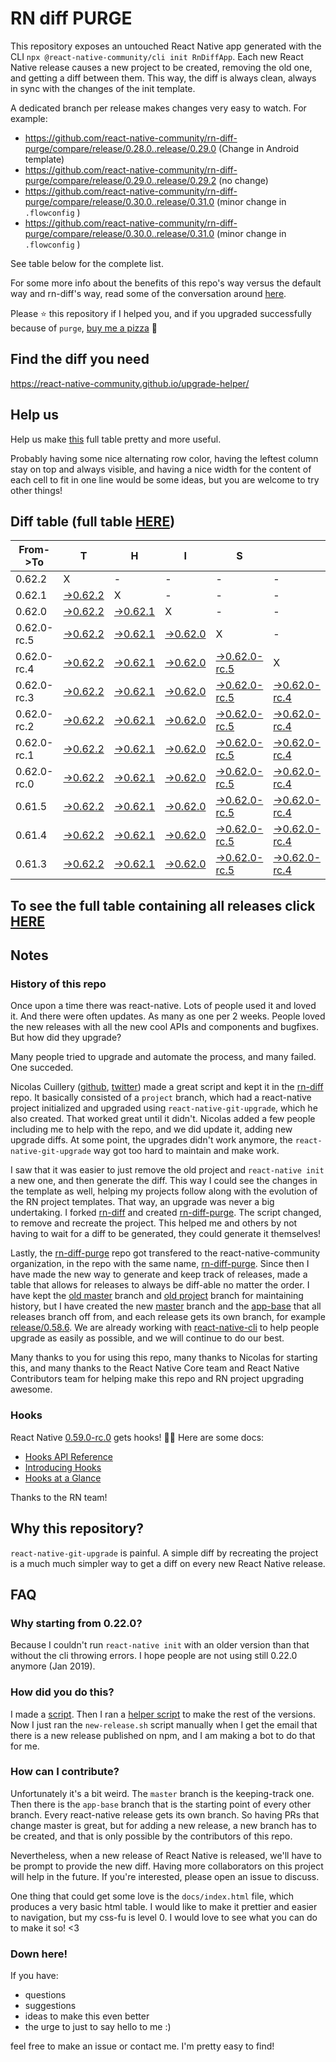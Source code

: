 # RN diff PURGE

This repository exposes an untouched React Native app generated with the CLI
`npx @react-native-community/cli init RnDiffApp`. Each new React Native release causes a new project to be created, removing the old one, and getting a diff between them. This way, the diff is always clean, always in sync with the changes of the init template.

A dedicated branch per release makes changes very easy
to watch. For example:

* https://github.com/react-native-community/rn-diff-purge/compare/release/0.28.0..release/0.29.0
(Change in Android template)
* https://github.com/react-native-community/rn-diff-purge/compare/release/0.29.0..release/0.29.2
(no change)
* https://github.com/react-native-community/rn-diff-purge/compare/release/0.30.0..release/0.31.0
(minor change in `.flowconfig` )
* https://github.com/react-native-community/rn-diff-purge/compare/release/0.30.0..release/0.31.0
(minor change in `.flowconfig` )

See table below for the complete list.

For some more info about the benefits of this repo's way versus the default way and rn-diff's way, read some of the conversation around [here](https://github.com/react-native-community/discussions-and-proposals/issues/68#issuecomment-452227478).

Please :star: this repository if I helped you, and if you upgraded successfully because of `purge`, [buy me a pizza](https://www.buymeacoffee.com/DGWwHVZ4s) :pizza:

## Find the diff you need
https://react-native-community.github.io/upgrade-helper/

## Help us
Help us make [this](https://react-native-community.github.io/rn-diff-purge) full table pretty and more useful.

Probably having some nice alternating row color, having the leftest column stay on top and always visible, and having a nice width for the content of each cell to fit in one line would be some ideas, but you are welcome to try other things!

## Diff table (full table [HERE](https://react-native-community.github.io/rn-diff-purge/))

| From->To    | T                                                                                                               | H                                                                                                               | I                                                                                                               | S                                                                                                                         |                                                                                                                           | I                                                                                                                         | S                                                                                                                         |                                                                                                                           | C                                                                                                                    | O                                                                                                          | O                                                                                                          | L   |
| ----------- | --------------------------------------------------------------------------------------------------------------- | --------------------------------------------------------------------------------------------------------------- | --------------------------------------------------------------------------------------------------------------- | ------------------------------------------------------------------------------------------------------------------------- | ------------------------------------------------------------------------------------------------------------------------- | ------------------------------------------------------------------------------------------------------------------------- | ------------------------------------------------------------------------------------------------------------------------- | ------------------------------------------------------------------------------------------------------------------------- | -------------------------------------------------------------------------------------------------------------------- | ---------------------------------------------------------------------------------------------------------- | ---------------------------------------------------------------------------------------------------------- | --- |
| 0.62.2      | X                                                                                                               | -                                                                                                               | -                                                                                                               | -                                                                                                                         | -                                                                                                                         | -                                                                                                                         | -                                                                                                                         | -                                                                                                                         | -                                                                                                                    | -                                                                                                          | -                                                                                                          | -   |
| 0.62.1      | [->0.62.2](https://github.com/react-native-community/rn-diff-purge/compare/release/0.62.1..release/0.62.2)      | X                                                                                                               | -                                                                                                               | -                                                                                                                         | -                                                                                                                         | -                                                                                                                         | -                                                                                                                         | -                                                                                                                         | -                                                                                                                    | -                                                                                                          | -                                                                                                          | -   |
| 0.62.0      | [->0.62.2](https://github.com/react-native-community/rn-diff-purge/compare/release/0.62.0..release/0.62.2)      | [->0.62.1](https://github.com/react-native-community/rn-diff-purge/compare/release/0.62.0..release/0.62.1)      | X                                                                                                               | -                                                                                                                         | -                                                                                                                         | -                                                                                                                         | -                                                                                                                         | -                                                                                                                         | -                                                                                                                    | -                                                                                                          | -                                                                                                          | -   |
| 0.62.0-rc.5 | [->0.62.2](https://github.com/react-native-community/rn-diff-purge/compare/release/0.62.0-rc.5..release/0.62.2) | [->0.62.1](https://github.com/react-native-community/rn-diff-purge/compare/release/0.62.0-rc.5..release/0.62.1) | [->0.62.0](https://github.com/react-native-community/rn-diff-purge/compare/release/0.62.0-rc.5..release/0.62.0) | X                                                                                                                         | -                                                                                                                         | -                                                                                                                         | -                                                                                                                         | -                                                                                                                         | -                                                                                                                    | -                                                                                                          | -                                                                                                          | -   |
| 0.62.0-rc.4 | [->0.62.2](https://github.com/react-native-community/rn-diff-purge/compare/release/0.62.0-rc.4..release/0.62.2) | [->0.62.1](https://github.com/react-native-community/rn-diff-purge/compare/release/0.62.0-rc.4..release/0.62.1) | [->0.62.0](https://github.com/react-native-community/rn-diff-purge/compare/release/0.62.0-rc.4..release/0.62.0) | [->0.62.0-rc.5](https://github.com/react-native-community/rn-diff-purge/compare/release/0.62.0-rc.4..release/0.62.0-rc.5) | X                                                                                                                         | -                                                                                                                         | -                                                                                                                         | -                                                                                                                         | -                                                                                                                    | -                                                                                                          | -                                                                                                          | -   |
| 0.62.0-rc.3 | [->0.62.2](https://github.com/react-native-community/rn-diff-purge/compare/release/0.62.0-rc.3..release/0.62.2) | [->0.62.1](https://github.com/react-native-community/rn-diff-purge/compare/release/0.62.0-rc.3..release/0.62.1) | [->0.62.0](https://github.com/react-native-community/rn-diff-purge/compare/release/0.62.0-rc.3..release/0.62.0) | [->0.62.0-rc.5](https://github.com/react-native-community/rn-diff-purge/compare/release/0.62.0-rc.3..release/0.62.0-rc.5) | [->0.62.0-rc.4](https://github.com/react-native-community/rn-diff-purge/compare/release/0.62.0-rc.3..release/0.62.0-rc.4) | X                                                                                                                         | -                                                                                                                         | -                                                                                                                         | -                                                                                                                    | -                                                                                                          | -                                                                                                          | -   |
| 0.62.0-rc.2 | [->0.62.2](https://github.com/react-native-community/rn-diff-purge/compare/release/0.62.0-rc.2..release/0.62.2) | [->0.62.1](https://github.com/react-native-community/rn-diff-purge/compare/release/0.62.0-rc.2..release/0.62.1) | [->0.62.0](https://github.com/react-native-community/rn-diff-purge/compare/release/0.62.0-rc.2..release/0.62.0) | [->0.62.0-rc.5](https://github.com/react-native-community/rn-diff-purge/compare/release/0.62.0-rc.2..release/0.62.0-rc.5) | [->0.62.0-rc.4](https://github.com/react-native-community/rn-diff-purge/compare/release/0.62.0-rc.2..release/0.62.0-rc.4) | [->0.62.0-rc.3](https://github.com/react-native-community/rn-diff-purge/compare/release/0.62.0-rc.2..release/0.62.0-rc.3) | X                                                                                                                         | -                                                                                                                         | -                                                                                                                    | -                                                                                                          | -                                                                                                          | -   |
| 0.62.0-rc.1 | [->0.62.2](https://github.com/react-native-community/rn-diff-purge/compare/release/0.62.0-rc.1..release/0.62.2) | [->0.62.1](https://github.com/react-native-community/rn-diff-purge/compare/release/0.62.0-rc.1..release/0.62.1) | [->0.62.0](https://github.com/react-native-community/rn-diff-purge/compare/release/0.62.0-rc.1..release/0.62.0) | [->0.62.0-rc.5](https://github.com/react-native-community/rn-diff-purge/compare/release/0.62.0-rc.1..release/0.62.0-rc.5) | [->0.62.0-rc.4](https://github.com/react-native-community/rn-diff-purge/compare/release/0.62.0-rc.1..release/0.62.0-rc.4) | [->0.62.0-rc.3](https://github.com/react-native-community/rn-diff-purge/compare/release/0.62.0-rc.1..release/0.62.0-rc.3) | [->0.62.0-rc.2](https://github.com/react-native-community/rn-diff-purge/compare/release/0.62.0-rc.1..release/0.62.0-rc.2) | X                                                                                                                         | -                                                                                                                    | -                                                                                                          | -                                                                                                          | -   |
| 0.62.0-rc.0 | [->0.62.2](https://github.com/react-native-community/rn-diff-purge/compare/release/0.62.0-rc.0..release/0.62.2) | [->0.62.1](https://github.com/react-native-community/rn-diff-purge/compare/release/0.62.0-rc.0..release/0.62.1) | [->0.62.0](https://github.com/react-native-community/rn-diff-purge/compare/release/0.62.0-rc.0..release/0.62.0) | [->0.62.0-rc.5](https://github.com/react-native-community/rn-diff-purge/compare/release/0.62.0-rc.0..release/0.62.0-rc.5) | [->0.62.0-rc.4](https://github.com/react-native-community/rn-diff-purge/compare/release/0.62.0-rc.0..release/0.62.0-rc.4) | [->0.62.0-rc.3](https://github.com/react-native-community/rn-diff-purge/compare/release/0.62.0-rc.0..release/0.62.0-rc.3) | [->0.62.0-rc.2](https://github.com/react-native-community/rn-diff-purge/compare/release/0.62.0-rc.0..release/0.62.0-rc.2) | [->0.62.0-rc.1](https://github.com/react-native-community/rn-diff-purge/compare/release/0.62.0-rc.0..release/0.62.0-rc.1) | X                                                                                                                    | -                                                                                                          | -                                                                                                          | -   |
| 0.61.5      | [->0.62.2](https://github.com/react-native-community/rn-diff-purge/compare/release/0.61.5..release/0.62.2)      | [->0.62.1](https://github.com/react-native-community/rn-diff-purge/compare/release/0.61.5..release/0.62.1)      | [->0.62.0](https://github.com/react-native-community/rn-diff-purge/compare/release/0.61.5..release/0.62.0)      | [->0.62.0-rc.5](https://github.com/react-native-community/rn-diff-purge/compare/release/0.61.5..release/0.62.0-rc.5)      | [->0.62.0-rc.4](https://github.com/react-native-community/rn-diff-purge/compare/release/0.61.5..release/0.62.0-rc.4)      | [->0.62.0-rc.3](https://github.com/react-native-community/rn-diff-purge/compare/release/0.61.5..release/0.62.0-rc.3)      | [->0.62.0-rc.2](https://github.com/react-native-community/rn-diff-purge/compare/release/0.61.5..release/0.62.0-rc.2)      | [->0.62.0-rc.1](https://github.com/react-native-community/rn-diff-purge/compare/release/0.61.5..release/0.62.0-rc.1)      | [->0.62.0-rc.0](https://github.com/react-native-community/rn-diff-purge/compare/release/0.61.5..release/0.62.0-rc.0) | X                                                                                                          | -                                                                                                          | -   |
| 0.61.4      | [->0.62.2](https://github.com/react-native-community/rn-diff-purge/compare/release/0.61.4..release/0.62.2)      | [->0.62.1](https://github.com/react-native-community/rn-diff-purge/compare/release/0.61.4..release/0.62.1)      | [->0.62.0](https://github.com/react-native-community/rn-diff-purge/compare/release/0.61.4..release/0.62.0)      | [->0.62.0-rc.5](https://github.com/react-native-community/rn-diff-purge/compare/release/0.61.4..release/0.62.0-rc.5)      | [->0.62.0-rc.4](https://github.com/react-native-community/rn-diff-purge/compare/release/0.61.4..release/0.62.0-rc.4)      | [->0.62.0-rc.3](https://github.com/react-native-community/rn-diff-purge/compare/release/0.61.4..release/0.62.0-rc.3)      | [->0.62.0-rc.2](https://github.com/react-native-community/rn-diff-purge/compare/release/0.61.4..release/0.62.0-rc.2)      | [->0.62.0-rc.1](https://github.com/react-native-community/rn-diff-purge/compare/release/0.61.4..release/0.62.0-rc.1)      | [->0.62.0-rc.0](https://github.com/react-native-community/rn-diff-purge/compare/release/0.61.4..release/0.62.0-rc.0) | [->0.61.5](https://github.com/react-native-community/rn-diff-purge/compare/release/0.61.4..release/0.61.5) | X                                                                                                          | -   |
| 0.61.3      | [->0.62.2](https://github.com/react-native-community/rn-diff-purge/compare/release/0.61.3..release/0.62.2)      | [->0.62.1](https://github.com/react-native-community/rn-diff-purge/compare/release/0.61.3..release/0.62.1)      | [->0.62.0](https://github.com/react-native-community/rn-diff-purge/compare/release/0.61.3..release/0.62.0)      | [->0.62.0-rc.5](https://github.com/react-native-community/rn-diff-purge/compare/release/0.61.3..release/0.62.0-rc.5)      | [->0.62.0-rc.4](https://github.com/react-native-community/rn-diff-purge/compare/release/0.61.3..release/0.62.0-rc.4)      | [->0.62.0-rc.3](https://github.com/react-native-community/rn-diff-purge/compare/release/0.61.3..release/0.62.0-rc.3)      | [->0.62.0-rc.2](https://github.com/react-native-community/rn-diff-purge/compare/release/0.61.3..release/0.62.0-rc.2)      | [->0.62.0-rc.1](https://github.com/react-native-community/rn-diff-purge/compare/release/0.61.3..release/0.62.0-rc.1)      | [->0.62.0-rc.0](https://github.com/react-native-community/rn-diff-purge/compare/release/0.61.3..release/0.62.0-rc.0) | [->0.61.5](https://github.com/react-native-community/rn-diff-purge/compare/release/0.61.3..release/0.61.5) | [->0.61.4](https://github.com/react-native-community/rn-diff-purge/compare/release/0.61.3..release/0.61.4) | X   |

## To see the full table containing all releases click [HERE](https://react-native-community.github.io/rn-diff-purge/)

## Notes

### History of this repo

Once upon a time there was react-native. Lots of people used it and loved it. And there were often updates. As many as one per 2 weeks. People loved the new releases with all the new cool APIs and components and bugfixes. But how did they upgrade?

Many people tried to upgrade and automate the process, and many failed. One succeded.

Nicolas Cuillery ([github](https://github.com/ncuillery), [twitter](https://twitter.com/ncuillery)) made a great script and kept it in the [rn-diff](https://github.com/ncuillery/rn-diff) repo. It basically consisted of a `project` branch, which had a react-native project initialized and upgraded using `react-native-git-upgrade`, which he also created. That worked great until it didn't. Nicolas added a few people including me to help with the repo, and we did update it, adding new upgrade diffs. At some point, the upgrades didn't work anymore, the `react-native-git-upgrade` way got too hard to maintain and make work.

I saw that it was easier to just remove the old project and `react-native init` a new one, and then generate the diff. This way I could see the changes in the template as well, helping my projects follow along with the evolution of the RN project templates. That way, an upgrade was never a big undertaking. I forked [rn-diff](https://github.com/ncuillery/rn-diff) and created [rn-diff-purge](https://github.com/react-native-community/rn-diff-purge). The script changed, to remove and recreate the project. This helped me and others by not having to wait for a diff to be generated, they could generate it themselves!

Lastly, the [rn-diff-purge](https://github.com/react-native-community/rn-diff-purge) repo got transfered to the react-native-community organization, in the repo with the same name, [rn-diff-purge](https://github.com/react-native-community/rn-diff-purge). Since then I have made the new way to generate and keep track of releases, made a table that allows for releases to always be diff-able no matter the order. I have kept the [old master](https://github.com/react-native-community/rn-diff-purge/tree/old/master) branch and [old project](https://github.com/react-native-community/rn-diff-purge/tree/old/project) branch for maintaining history, but I have created the new [master](https://github.com/react-native-community/rn-diff-purge/tree/master) branch and the [app-base](https://github.com/react-native-community/rn-diff-purge/tree/app-base) that all releases branch off from, and each release gets its own branch, for example [release/0.58.6](https://github.com/react-native-community/rn-diff-purge/tree/release/0.58.6). We are already working with [react-native-cli](https://github.com/react-native-community/react-native-cli) to help people upgrade as easily as possible, and we will continue to do our best.

Many thanks to you for using this repo, many thanks to Nicolas for starting this, and many thanks to the React Native Core team and React Native Contributors team for helping make this repo and RN project upgrading awesome.

### Hooks
React Native [0.59.0-rc.0](https://github.com/react-native-community/rn-diff-purge#version-changes) gets hooks! 🎉🥳
Here are some docs:
- [Hooks API Reference](https://reactjs.org/docs/hooks-reference.html)
- [Introducing Hooks](https://reactjs.org/docs/hooks-intro.html)
- [Hooks at a Glance](https://reactjs.org/docs/hooks-overview.html)

Thanks to the RN team!

## Why this repository?
`react-native-git-upgrade` is painful. A simple diff by recreating the project is a much much simpler way to get a diff on every new React Native release.

## FAQ

### Why starting from 0.22.0?

Because I couldn't run `react-native init` with an older version than that without the cli throwing errors. I hope people are not using still 0.22.0 anymore (Jan 2019).

### How did you do this?

I made a [script](https://github.com/react-native-community/rn-diff-purge/blob/master/new-release.sh). Then I ran a [helper script](https://github.com/react-native-community/rn-diff-purge/blob/master/new-release.sh) to make the rest of the versions.
Now I just ran the `new-release.sh` script manually when I get the email that there is a new release published on npm, and I am making a bot to do that for me.

### How can I contribute?

Unfortunately it's a bit weird. The `master` branch is the keeping-track one. Then there is the `app-base` branch that is the starting point of every other branch. Every react-native release gets its own branch. So having PRs that change master is great, but for adding a new release, a new branch has to be created, and that is only possible by the contributors of this repo.

Nevertheless, when a new release of React Native is released, we'll have to be prompt to provide
the new diff. Having more collaborators on this project will help in the future. If you're interested, please open an issue to discuss.

One thing that could get some love is the `docs/index.html` file, which produces a very basic html table. I would like to make it prettier and easier to navigation, but my css-fu is level 0. I would love to see what you can do to make it so! <3

### Down here!

If you have:
- questions
- suggestions
- ideas to make this even better
- the urge to just to say hello to me :)

feel free to make an issue or contact me. I'm pretty easy to find!
